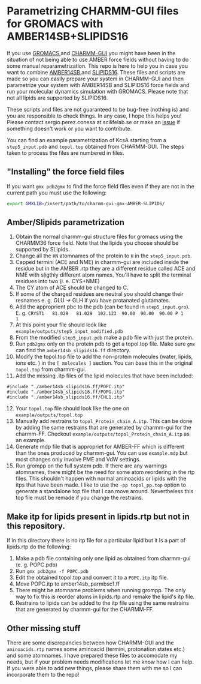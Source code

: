 # Parametrizing CHARMM-GUI files for GROMACS with AMBER14SB+SLIPIDS16

If you use [ GROMACS ](http://www.gromacs.org/) and [CHARMM-GUI](https://charmm-gui.org/)
you might have been in the situation
of not being able to use AMBER force fields without having to do some manual reparametrization.
This repo is here to help you in case you want to combine [ AMBER14SB ](https://pubs.acs.org/doi/abs/10.1021/acs.jctc.5b00255) and [SLIPIDS16](https://pubs.acs.org/doi/abs/10.1021/acs.jpcb.6b05422).
These files and scripts are made so you can easily prepare your system in CHARMM-GUI
and then parametrize your system with AMBER14SB and SLIPIDS16 force fields
and run your molecular dynamics simulation with GROMACS. Please note that
not all lipids are supported by SLIPIDS16.

These scripts and files are not guaranteed to be bug-free (nothing is)
and you are responsible to check things. In any case, I hope this helps
you! Please contact sergio.perez.conesa at scilifelab.se or make an [issue](https://github.com/sperezconesa/charmm-gui-gmx-AMBER-SLIPIDS/issues) if
something doesn't work or you want to contribute.

You can find an example parametrization of KcsA starting from a `step5_input.pdb`
and `topol.top` obtained from CHARMM-GUI. The steps taken to process the files
are numbered in files.

## "Installing" the force field files

If you want `gmx pdb2gmx` to find the force field files even if they are not in
the current path you must use the following:
```bash
export GMXLIB=/insert/path/to/charmm-gui-gmx-AMBER-SLIPIDS/
```

## Amber/Slipids parametrization

1. Obtain the normal charmm-gui structure files for gromacs using the CHARMM36 force field.
Note that the lipids you choose should be supported by SLipids.
2. Change all the `HN` atomnames of the protein to  `H` in the `step5_input.pdb`.
3. Capped termini (ACE and NME) in charmm-gui are included inside the
residue but in the AMBER .rtp they are a different residue called ACE and NME
with sligthly different atom names. You'll have to split the terminal residues
into two (i. e. CYS+NME)
4. The CY atom of ACE should be changed to C.
5. If some of the charged residues are neutral you should change their resnames
e. g. GLU -\> GLH if you have protanated glutamates.
6. Add the approprient pbc to the pdb (can be found in `step5_input.gro`).
E. g. `CRYST1   81.029   81.029  102.123  90.00  90.00  90.00 P 1           1`
7. At this point your file should look like `example/outputs/step5_input_modified.pdb`
8. From the modified `step5_input.pdb` make a pdb file with just the protein.
9. Run `pdb2gmx` only on the protein pdb to get a topol.top file. Make sure `gmx` can find
the `amber14sb_slipids16.ff` directory.
10. Modify the topol.top file to add the non-protein molecules (water, lipids, ions etc. ) in the `[ molecules ]` section.
You can base this in the original `topol.top` from charmm-gui.
11. Add the missing .itp files of the lipid molecules that have been included:
```text
#include "./amber14sb_slipids16.ff/POPC.itp"
#include "./amber14sb_slipids16.ff/POPG.itp"
#include "./amber14sb_slipids16.ff/CHL1.itp"
```
12. Your `topol.top` file should look like the one on `example/outputs/topol.top`
13. Manually add restrains to `topol_Protein_chain_A.itp`.
This can be done by adding the same restrains that are generated by charmm-gui for the charmm-FF.
Checkout `example/outputs/topol_Protein_chain_A.itp` as an example.
14. Generate mdp file that is appropriet for AMBER-FF which is different than the ones produced by charmm-gui. You can use `example.mdp` but most changes only involve PME and VdW settings.
15. Run grompp on the full system pdb. If there are any warnings atomnames, there might be the need for some atom reordering in the rtp files. This shouldn't happen
with normal aminoacids or lipids with the itps that have been made. I like to use the `-pp topol_pp.top` option to generate a standalone top file that I can move around. Nevertheless this top file must be remade if you change the restrains.

## Make itp for lipids present in lipids.rtp but not in this repository.

If in this directory there is no itp file for a particular lipid but it is a part of lipids.rtp do the following:
1. Make a pdb file containing only one lipid as obtained from charmm-gui (e. g. POPC.pdb)
2. Run `gmx pdb2gmx -f POPC.pdb`
3. Edit the obtained topol.top and convert it to a `POPC.itp` itp file.
4. Move POPC.itp to amber14sb_parmbsc1.ff
5. There might be atomname problems when running grompp.
The only way to fix this is reorder atoms in lipids.rtp and remake the lipid's itp file.
6. Restrains to lipids can be added to the itp file using the same restrains that are generated by charmm-gui for the CHARMM-FF.

## Other missing stuff

There are some discrepancies between how CHARMM-GUI and the `aminoacids.rtp` names
some aminoacid (termini, protonation states etc.) and some atomnames. I have prepared
these files to accomodate my needs, but if your problem needs modifications let me know
how I can help. If you were able to add new things, please share them with me so I
can incorporate them to the repo!
